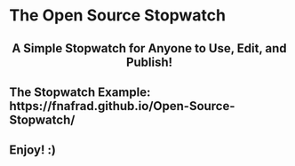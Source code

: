 <b><h1>The Open Source Stopwatch</h1></b>
<h2><center>A Simple Stopwatch for Anyone to Use, Edit, and Publish!</center></h2>
<h2>The Stopwatch Example: https://fnafrad.github.io/Open-Source-Stopwatch/</h2>
<h2>Enjoy! :) </h2>
